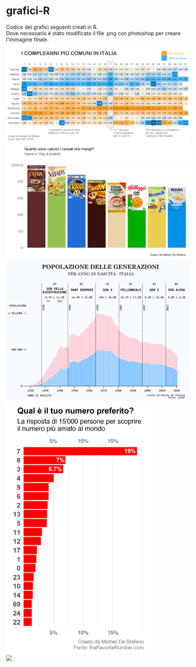 # grafici-R
Codice dei grafici seguenti creati in R.\
Dove necessario è stato modificato il file .png con photoshop per creare l'immagine finale.

![](calendario_nascite/nascite.png)\
![](cereali/cereali.png)\
![](generazioni_italia/gen_ita.png)\
<img src="https://raw.githubusercontent.com/DeStefanoMatteo/grafici-R/main/numero_favorito/numero_preferito.png" width="400">\
![](pubblicità_social/pub_social.png)
